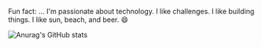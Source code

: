 Fun fact: ...
I'm passionate about technology.
I like challenges. I like building things. I like sun, beach, and beer.
😄

![Anurag's GitHub stats](https://github-readme-stats.vercel.app/api?username=anuraghazra&show_icons=true&theme=transparent)
